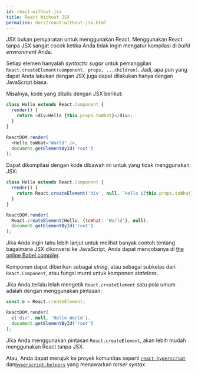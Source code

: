 ```yaml
---
id: react-without-jsx
title: React Without JSX
permalink: docs/react-without-jsx.html
---
```


JSX bukan persyaratan untuk menggunakan React. Menggunakan React tanpa JSX sangat cocok ketika Anda tidak ingin mengatur kompilasi di *build environment* Anda.

Setiap elemen hanyalah _syntactic sugar_ untuk pemanggilan  `React.createElement(component, props, ...children)`. Jadi, apa pun yang dapat Anda lakukan dengan JSX juga dapat dilakukan hanya dengan JavaScript biasa.

Misalnya, kode yang ditulis dengan JSX berikut:

```js
class Hello extends React.Component {
  render() {
    return <div>Hello {this.props.toWhat}</div>;
  }
}

ReactDOM.render(
  <Hello toWhat="World" />,
  document.getElementById('root')
);
```

Dapat dikompilasi dengan kode dibawah ini untuk yang tidak menggunakan JSX:

```js
class Hello extends React.Component {
  render() {
    return React.createElement('div', null, `Hello ${this.props.toWhat}`);
  }
}

ReactDOM.render(
  React.createElement(Hello, {toWhat: 'World'}, null),
  document.getElementById('root')
);
```

Jika Anda ingin tahu lebih lanjut untuk melihat banyak contoh tentang bagaimana JSX dikonversi ke JavaScript, Anda dapat mencobanya di [the online Babel compiler](babel://jsx-simple-example).

Komponen dapat diberikan sebagai _string_, atau sebagai subkelas dari `React.Component`, atau fungsi murni untuk komponen _stateless_.

Jika Anda terlalu lelah mengetik `React.createElement` satu pola umum adalah dengan menggunakan pintasan:

```js
const e = React.createElement;

ReactDOM.render(
  e('div', null, 'Hello World'),
  document.getElementById('root')
);
```

Jika Anda menggunakan pintasan `React.createElement`, akan lebih mudah menggunakan React tanpa JSX.

Atau, Anda dapat merujuk ke proyek komunitas seperti [`react-hyperscript`](https://github.com/mlmorg/react-hyperscript) dan[`hyperscript-helpers`](https://github.com/ohanhi/hyperscript-helpers) yang menawarkan _terser syntax_.

